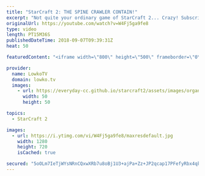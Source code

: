 ```yaml
---
title: "StarCraft 2: THE SPINE CRAWLER CONTAIN!"
excerpt: "Not quite your ordinary game of StarCraft 2... Crazy! Subscribe for more videos: http://lowko.tv/youtube The Crescent Moon Rush: https://goo.gl/jXDfvA  In this Diamond League Zerg vs Terran, the Zerg player decides to play something that his opponent did not expect... Contain him with Spine Crawlers"
originalUrl: https://youtube.com/watch?v=W4Fj5ga9fe8
type: video
length: PT15M36S
publishedDateTime: 2018-09-07T09:39:31Z
heat: 50

featuredContent: "<iframe width=\"800\" height=\"500\" frameborder=\"0\" src=\"https://www.youtube.com/embed/W4Fj5ga9fe8\" allow=\"accelerometer; autoplay; encrypted-media; gyroscope; picture-in-picture\" allowfullscreen></iframe>"

provider:
  name: LowkoTV
  domain: lowko.tv
  images:
    - url: https://everyday-cc.github.io/starcraft2/assets/images/organizations/lowko.tv-50x50.jpg
      width: 50
      height: 50

topics:
  - StarCraft 2

images:
  - url: https://i.ytimg.com/vi/W4Fj5ga9fe8/maxresdefault.jpg
    width: 1280
    height: 720
    isCached: true

secured: "5oOLm7IeTjWYsNRnCQxwXRb7u8oBj1U3+ajPa+Zz+JP2qcap17PFefyRbx4qkopjpkpVTuXYkReggxmq0fd3TSqZiihWmUL7BbL8Yf2VBAYFf6CyiIQreaesa1iwK18EdS2cAjfCQh72yekr4F+hTJ85sMo1lKgJ6AZUk6aBBAyINTZbCfwdA6oJ9AUyji3xdk6+XbcpGHF1wfNnnUjw5EGJfy6gq3EF8sTcPjA/dYciwch7kZUeJgatRE/7QMYQvxK1LbUTS5mLA/ku7VbU3WBRnr29B06MxGvER1SD0IWfILmLvPzDqxwFTdXnZAxQwZuckOjVvODQEUfE+n4UBpx74Jir4G49i2gGRrVtKlgRS7FlEN9mteX/aKfAp0adBMpmT+3MRdsmN5CxHa1lmGDQyURTnXZAqQZSWJ7rSow=;esTEwYywvlMQRsfeY+Sdqg=="
---
```


